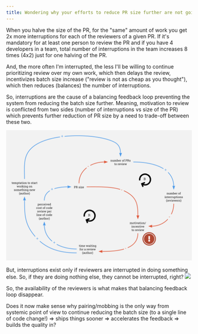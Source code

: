```yaml
---
title: Wondering why your efforts to reduce PR size further are not going to work?
---
```



When you halve the size of the PR, for the "same" amount of work you get 2x more interruptions for each of the reviewers of a given PR.
If it's mandatory for at least one person to review the PR and if you have 4 developers in a team, total number of interruptions in the team increases 8 times (4x2) just for one halving of the PR.


And, the more often I'm interrupted, the less I'll be willing to continue prioritizing review over my own work, which then delays the review, incentivizes batch size increase ("review is not as cheap as you thought"), which then reduces (balances) the number of interruptions.

So, interruptions are the cause of a balancing feedback loop preventing the system from reducing the batch size further.
Meaning, motivation to review is conflicted from two sides (number of interruptions vs size of the PR) which prevents further reduction of PR size by a need to trade-off between these two.

![](/assets/images/pr-balancing-feedback.png)

But, interruptions exist only if reviewers are interrupted in doing something else. So, if they are doing nothing else, they cannot be interrupted, right?
![](https://i.giphy.com/media/d3mlE7uhX8KFgEmY/giphy.webp)

So, the availability of the reviewers is what makes that balancing feedback loop disappear.

Does it now make sense why pairing/mobbing is the only way from systemic point of view to continue reducing the batch size (to a single line of code change!) => ships things sooner => accelerates the feedback => builds the quality in?
